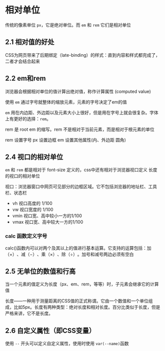 # 相对单位

传统的像素单位 `px`，它是绝对单位。而 `em` 和 `rem` 它们是相对单位

## 2.1 相对值的好处

CSS为网页带来了后期绑定（late-binding）的样式：直到内容和样式都完成了，二者才会结合起来

## 2.2 em和rem

浏览器会根据相对单位的值计算出绝对值，称作计算属性 (computed value)

使用 `em` 通过字号就整体的缩放元素，元素的字号决定了em的值

`em` 用在内边距、外边距以及元素大小上很好，但是用在字号上就会很复杂。字体上有更好的选择：`rem`。

rem 是 root em 的缩写。rem 不是相对于当前元素，而是相对于根元素的单位

rem 设置字号 px 设置边框 em 设置其他属性(内、外边距 圆角)


## 2.4 视口的相对单位

`em` 和 `rem` 都是相对于 font-size 定义的，css中还有相对于浏览器视口定义
长度的视口的相对单位

视口：浏览器窗口中网页可见部分的边框区域。它不包括浏览器的地址栏、工具栏、状态栏

- vh 视口高度的 1/100
- vw 视口宽度的 1/100
- vmin 视口宽、高中较小一方的1/100
- vmax 视口宽、高中较大一方的1/100

### calc 函数定义字号

calc()函数内可以对两个及其以上的值进行基本运算。它支持的运算包括：加（+）​、减（−）​、乘（×）​、除（÷）​。加号和减号两边必须有空白

## 2.5 无单位的数值和行高

当一个元素的值定义为长度（px、em、rem，等等）时，子元素会继承它的计算值

长度——一种用于测量距离的CSS值的正式称谓。它由一个数值和一个单位组成，比如5px。长度有两种类型：绝对长度和相对长度。百分比类似于长度，但是严格来讲，它不是长度。

## 2.6 自定义属性（即CSS变量）

使用 `--` 开头可以定义自定义属性，使用时使用 `var(--name)`函数
